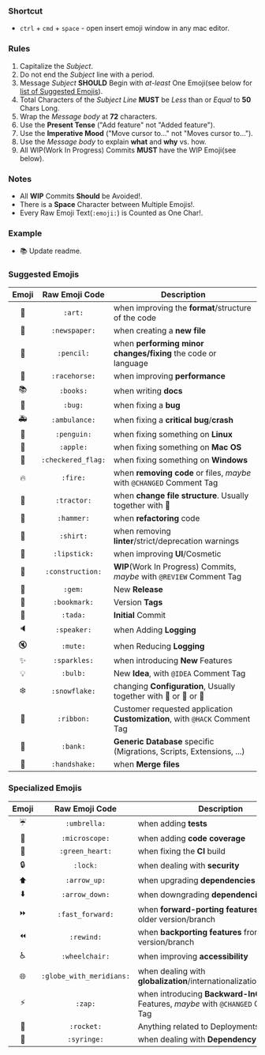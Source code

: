 ### Shortcut

+ `ctrl` + `cmd` + `space` - open insert emoji window in any mac editor.

### Rules

1. Capitalize the _Subject_.
2. Do not end the _Subject_ line with a period.
3. Message _Subject_ **SHOULD** Begin with _at-least_ One Emoji(see below for [list of Suggested Emojis](#suggested-emojis)).
4. Total Characters of the _Subject Line_ **MUST** be _Less_ than or _Equal_ to **50** Chars Long.
5. Wrap the _Message body_ at **72** characters.
6. Use the **Present Tense** ("Add feature" not "Added feature").
7. Use the **Imperative Mood** ("Move cursor to..." not "Moves cursor to...").
8. Use the _Message body_ to explain **what** and **why** vs. how.
9. All WIP(Work In Progress) Commits **MUST** have the WIP Emoji(see below).

### Notes

+ All **WIP** Commits **Should** be Avoided!.
+ There is a **Space** Character between Multiple Emojis!.
+ Every Raw Emoji Text(`:emoji:`) is Counted as One Char!.

### Example
+ :books: Update readme.

### Suggested Emojis

| Emoji | Raw Emoji Code | Description |
|:---:|:---:|---|
| :art: | `:art:` | when improving the **format**/structure of the code |
| :newspaper: | `:newspaper:` | when creating a **new file** |
| :pencil: | `:pencil:` | when **performing minor changes/fixing** the code or language |
| :racehorse: | `:racehorse:` | when improving **performance** |
| :books: | `:books:` | when writing **docs** |
| :bug: | `:bug:` | when fixing a **bug** |
| :ambulance: | `:ambulance:` | when fixing a **critical bug**/**crash** |
| :penguin: | `:penguin:` | when fixing something on **Linux** |
| :apple: | `:apple:` | when fixing something on **Mac OS** |
| :checkered_flag: | `:checkered_flag:` | when fixing something on **Windows** |
| :fire: | `:fire:` | when **removing code** or files, _maybe_ with `@CHANGED` Comment Tag |
| :tractor: | `:tractor:` | when **change file structure**. Usually together with :art: |
| :hammer: | `:hammer:` | when **refactoring** code |
| :shirt: | `:shirt:` | when removing **linter**/strict/deprecation warnings |
| :lipstick: | `:lipstick:` | when improving **UI**/Cosmetic |
| :construction: | `:construction:` | **WIP**(Work In Progress) Commits, _maybe_ with `@REVIEW` Comment Tag |
| :gem: | `:gem:` | New **Release** |
| :bookmark: | `:bookmark:` | Version **Tags** |
| :tada: | `:tada:` | **Initial** Commit |
| :speaker: | `:speaker:` | when Adding **Logging** |
| :mute: | `:mute:` | when Reducing **Logging** |
| :sparkles: | `:sparkles:` | when introducing **New** Features |
| :bulb: | `:bulb:` | New **Idea**, with `@IDEA` Comment Tag |
| :snowflake: | `:snowflake:` | changing **Configuration**, Usually together with :penguin: or :ribbon: or :rocket: |
| :ribbon: | `:ribbon:` | Customer requested application **Customization**, with `@HACK` Comment Tag |
| :bank: | `:bank:` | **Generic Database** specific (Migrations, Scripts, Extensions, ...) |
| :handshake: | `:handshake:` | when **Merge files** |

### Specialized Emojis

| Emoji | Raw Emoji Code | Description |
|:---:|:---:|---|
| :umbrella: | `:umbrella:` | when adding **tests** |
| :microscope: | `:microscope:` | when adding **code coverage** |
| :green_heart: | `:green_heart:` | when fixing the **CI** build |
| :lock: | `:lock:` | when dealing with **security** |
| :arrow_up: | `:arrow_up:` | when upgrading **dependencies** |
| :arrow_down: | `:arrow_down:` | when downgrading **dependencies** |
| :fast_forward: | `:fast_forward:` | when **forward-porting features** from an older version/branch |
| :rewind: | `:rewind:` | when **backporting features** from a newer version/branch |
| :wheelchair: | `:wheelchair:` | when improving **accessibility** |
| :globe_with_meridians: | `:globe_with_meridians:` | when dealing with **globalization**/internationalization/i18n/g11n |
| :zap: | `:zap:` | when introducing **Backward-InCompatible** Features, _maybe_ with `@CHANGED` Comment Tag |
| :rocket: | `:rocket:` | Anything related to Deployments/**DevOps** |
| :syringe: | `:syringe:` | when dealing with **Dependency Injection** |
